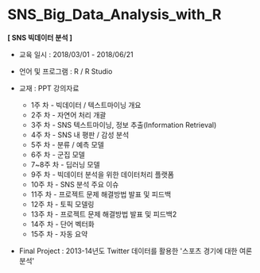 # SNS_Big_Data_Analysis_with_R
**[ SNS 빅데이터 분석 ]**



- 교육 일시 : 2018/03/01 - 2018/06/21
- 언어 및 프로그램 : R / R Studio
- 교재 : PPT 강의자료
  - 1주 차 - 빅데이터 / 텍스트마이닝 개요
  - 2주 차 - 자연어 처리 개괄
  - 3주 차 - SNS 텍스트마이닝, 정보 추출(Information Retrieval)
  - 4주 차 - SNS 내 평판 / 감성 분석
  - 5주 차 - 분류 / 예측 모델
  - 6주 차 - 군집 모델
  - 7~8주 차 - 딥러닝 모델
  - 9주 차 - 빅데이터 분석을 위한 데이터처리 플랫폼
  - 10주 차 - SNS 분석 주요 이슈
  - 11주 차 - 프로젝트 문제 해결방법 발표 및 피드백
  - 12주 차 - 토픽 모델링
  - 13주 차 - 프로젝트 문제 해결방법 발표 및 피드백2
  - 14주 차 - 단어 벡터화
  - 15주 차 - 자동 요약

- Final Project : 2013-14년도 Twitter 데이터를 활용한 '스포츠 경기에 대한 여론 분석'